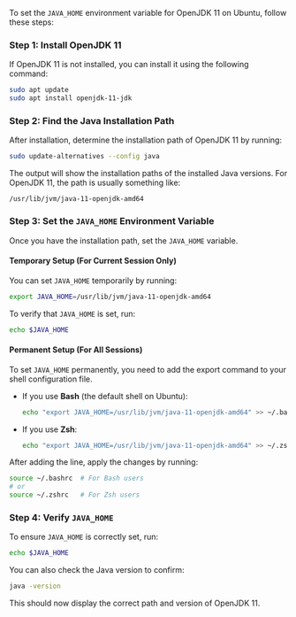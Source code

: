 To set the `JAVA_HOME` environment variable for OpenJDK 11 on Ubuntu, follow these steps:

### Step 1: Install OpenJDK 11
If OpenJDK 11 is not installed, you can install it using the following command:
```bash
sudo apt update
sudo apt install openjdk-11-jdk
```

### Step 2: Find the Java Installation Path
After installation, determine the installation path of OpenJDK 11 by running:
```bash
sudo update-alternatives --config java
```
The output will show the installation paths of the installed Java versions. For OpenJDK 11, the path is usually something like:
```
/usr/lib/jvm/java-11-openjdk-amd64
```

### Step 3: Set the `JAVA_HOME` Environment Variable
Once you have the installation path, set the `JAVA_HOME` variable.

#### Temporary Setup (For Current Session Only)
You can set `JAVA_HOME` temporarily by running:
```bash
export JAVA_HOME=/usr/lib/jvm/java-11-openjdk-amd64
```

To verify that `JAVA_HOME` is set, run:
```bash
echo $JAVA_HOME
```

#### Permanent Setup (For All Sessions)
To set `JAVA_HOME` permanently, you need to add the export command to your shell configuration file.

- If you use **Bash** (the default shell on Ubuntu):
  ```bash
  echo "export JAVA_HOME=/usr/lib/jvm/java-11-openjdk-amd64" >> ~/.bashrc
  ```

- If you use **Zsh**:
  ```bash
  echo "export JAVA_HOME=/usr/lib/jvm/java-11-openjdk-amd64" >> ~/.zshrc
  ```

After adding the line, apply the changes by running:
```bash
source ~/.bashrc  # For Bash users
# or
source ~/.zshrc   # For Zsh users
```

### Step 4: Verify `JAVA_HOME`
To ensure `JAVA_HOME` is correctly set, run:
```bash
echo $JAVA_HOME
```

You can also check the Java version to confirm:
```bash
java -version
```

This should now display the correct path and version of OpenJDK 11.